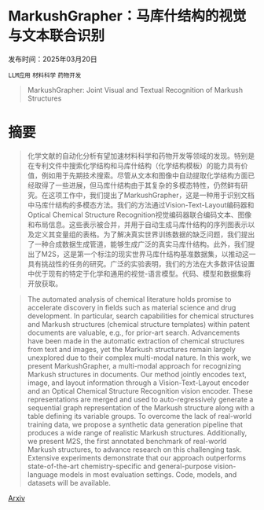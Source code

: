 # MarkushGrapher：马库什结构的视觉与文本联合识别

发布时间：2025年03月20日

`LLM应用` `材料科学` `药物开发`

> MarkushGrapher: Joint Visual and Textual Recognition of Markush Structures

# 摘要

> 化学文献的自动化分析有望加速材料科学和药物开发等领域的发现。特别是在专利文件中搜索化学结构和马库什结构（化学结构模板）的能力具有价值，例如用于先期技术搜索。尽管从文本和图像中自动提取化学结构方面已经取得了一些进展，但马库什结构由于其复杂的多模态特性，仍然鲜有研究。在这项工作中，我们提出了MarkushGrapher，这是一种用于识别文档中马库什结构的多模态方法。我们的方法通过Vision-Text-Layout编码器和Optical Chemical Structure Recognition视觉编码器联合编码文本、图像和布局信息。这些表示被合并，并用于自动生成马库什结构的序列图表示以及定义其变量组的表格。为了解决真实世界训练数据的缺乏问题，我们提出了一种合成数据生成管道，能够生成广泛的真实马库什结构。此外，我们提出了M2S，这是第一个标注的现实世界马库什结构基准数据集，以推动这一具有挑战性的任务的研究。广泛的实验表明，我们的方法在大多数评估设置中优于现有的特定于化学和通用的视觉-语言模型。代码、模型和数据集将开放获取。

> The automated analysis of chemical literature holds promise to accelerate discovery in fields such as material science and drug development. In particular, search capabilities for chemical structures and Markush structures (chemical structure templates) within patent documents are valuable, e.g., for prior-art search. Advancements have been made in the automatic extraction of chemical structures from text and images, yet the Markush structures remain largely unexplored due to their complex multi-modal nature. In this work, we present MarkushGrapher, a multi-modal approach for recognizing Markush structures in documents. Our method jointly encodes text, image, and layout information through a Vision-Text-Layout encoder and an Optical Chemical Structure Recognition vision encoder. These representations are merged and used to auto-regressively generate a sequential graph representation of the Markush structure along with a table defining its variable groups. To overcome the lack of real-world training data, we propose a synthetic data generation pipeline that produces a wide range of realistic Markush structures. Additionally, we present M2S, the first annotated benchmark of real-world Markush structures, to advance research on this challenging task. Extensive experiments demonstrate that our approach outperforms state-of-the-art chemistry-specific and general-purpose vision-language models in most evaluation settings. Code, models, and datasets will be available.

[Arxiv](https://arxiv.org/abs/2503.16096)